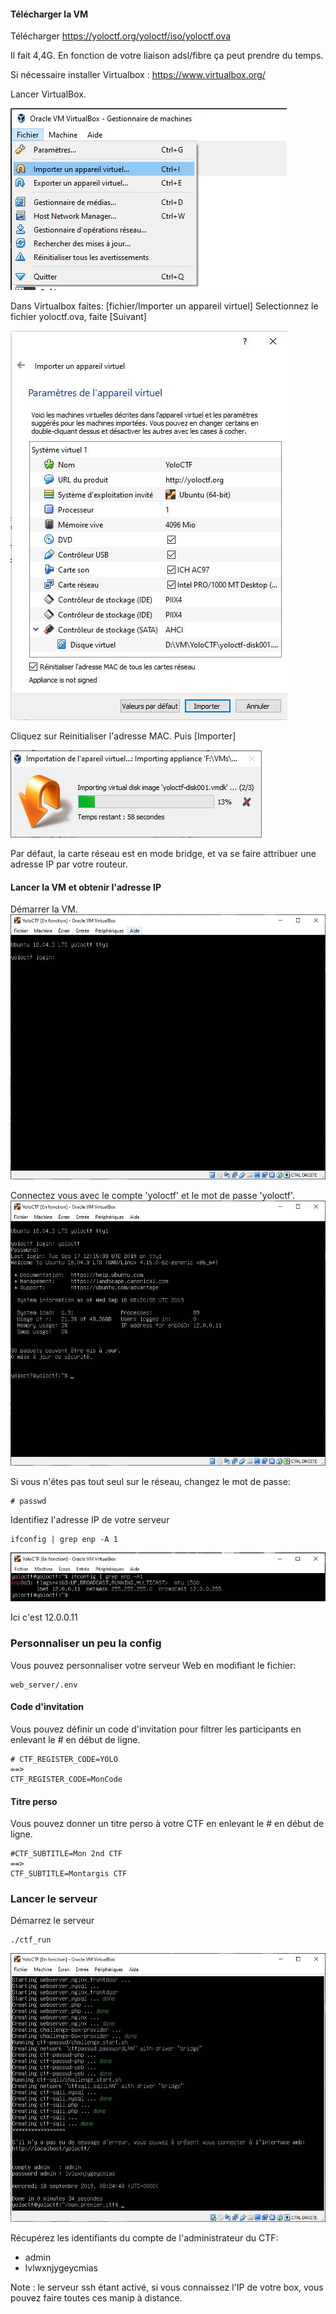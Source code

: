 

#### Télécharger la VM


Télécharger https://yoloctf.org/yoloctf/iso/yoloctf.ova

Il fait 4,4G. En fonction de votre liaison adsl/fibre ça peut prendre du temps.

Si nécessaire installer Virtualbox : https://www.virtualbox.org/

Lancer VirtualBox.

![](screenshot/vbox_importer.jpg)

Dans Virtualbox faites: [fichier/Importer un appareil virtuel]
Selectionnez le fichier yoloctf.ova, faite [Suivant]

![](screenshot/vbox_param.jpg)

Cliquez sur Reinitialiser l'adresse MAC.
Puis [Importer]

![](screenshot/vbox_importation.jpg)

Par défaut, la carte réseau est en mode bridge, et va se faire attribuer une adresse IP par votre routeur.

#### Lancer la VM et obtenir l'adresse IP

Démarrer la VM.
![](screenshot/VM_ready.jpg)

Connectez vous avec le compte 'yoloctf' et le mot de passe 'yoloctf'.
![](screenshot/VM_logged.jpg)

Si vous n'êtes pas tout seul sur le réseau, changez le mot de passe:
```
# passwd
```

Identifiez l'adresse IP de votre serveur
```
ifconfig | grep enp -A 1
```
![](screenshot/VM_ip.jpg)

Ici c'est 12.0.0.11

### Personnaliser un peu la config

Vous pouvez personnaliser votre serveur Web en modifiant le fichier:
```
web_server/.env
```

#### Code d'invitation 

Vous pouvez définir un code d'invitation pour filtrer les participants en enlevant le # en début de ligne.

```
# CTF_REGISTER_CODE=YOLO
==>
CTF_REGISTER_CODE=MonCode
```


#### Titre perso
Vous pouvez donner un titre perso à votre CTF en enlevant le # en début de ligne.

```
#CTF_SUBTITLE=Mon 2nd CTF
==>
CTF_SUBTITLE=Montargis CTF
```

### Lancer le serveur

Démarrez le serveur
```
./ctf_run
```
![](screenshot/VM_running.jpg)

Récupérez les identifiants du compte de l'administrateur du CTF:
- admin
- lvlwxnjygeycmias


Note : le serveur ssh étant activé, si vous connaissez l'IP de votre box, vous pouvez faire toutes ces manip à distance.
